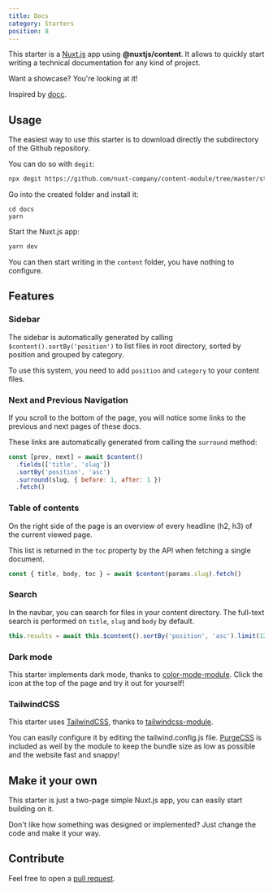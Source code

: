 ```yaml
---
title: Docs
category: Starters
position: 8
---
```


This starter is a [Nuxt.js](https://nuxtjs.org) app using **@nuxtjs/content**. It allows to quickly start writing a technical documentation for any kind of project.

Want a showcase? You're looking at it!

Inspired by [docc](https://github.com/mrcrmn/docc).

## Usage

The easiest way to use this starter is to download directly the subdirectory of the Github repository.

You can do so with `degit`:

```bash
npx degit https://github.com/nuxt-company/content-module/tree/master/starters/docs docs
```

Go into the created folder and install it:

```base
cd docs
yarn
```

Start the Nuxt.js app:

```bash
yarn dev
```

You can then start writing in the `content` folder, you have nothing to configure.

## Features

### Sidebar

The sidebar is automatically generated by calling `$content().sortBy('position')` to list files in root directory, sorted by position and grouped by category.

To use this system, you need to add `position` and `category` to your content files.

### Next and Previous Navigation

If you scroll to the bottom of the page, you will notice some links to the previous and next pages of these docs.

These links are automatically generated from calling the `surround` method:

```js
const [prev, next] = await $content()
  .fields(['title', 'slug'])
  .sortBy('position', 'asc')
  .surround(slug, { before: 1, after: 1 })
  .fetch()
```

### Table of contents

On the right side of the page is an overview of every headline (h2, h3) of the current viewed page.

This list is returned in the `toc` property by the API when fetching a single document.

```js
const { title, body, toc } = await $content(params.slug).fetch()
```

### Search

In the navbar, you can search for files in your content directory. The full-text search is performed on `title`, `slug` and `body` by default.

```js
this.results = await this.$content().sortBy('position', 'asc').limit(12).search(q).fetch()
```

### Dark mode

This starter implements dark mode, thanks to [color-mode-module](https://github.com/nuxt-community/color-mode-module). Click the icon at the top of the page and try it out for yourself!

### TailwindCSS

This starter uses [TailwindCSS](https://tailwindcss.com/), thanks to [tailwindcss-module](https://github.com/nuxt-community/tailwindcss-module).

You can easily configure it by editing the tailwind.config.js file. [PurgeCSS](https://purgecss.com/) is included as well by the module to keep the bundle size as low as possible and the website fast and snappy!

## Make it your own

This starter is just a two-page simple Nuxt.js app, you can easily start building on it.

Don't like how something was designed or implemented? Just change the code and make it your way.

## Contribute

Feel free to open a [pull request](https://github.com/nuxt-company/content-module/pulls).
